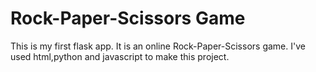 # Rock-Paper-Scissors Game
This is my first flask app. It is an online Rock-Paper-Scissors game.
I've used html,python and javascript to make this project.
